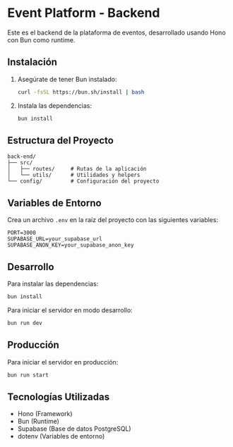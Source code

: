 # Event Platform - Backend

Este es el backend de la plataforma de eventos, desarrollado usando Hono con Bun como runtime.

## Instalación

1. Asegúrate de tener Bun instalado:
   ```bash
   curl -fsSL https://bun.sh/install | bash
   ```

2. Instala las dependencias:
   ```bash
   bun install
   ```

## Estructura del Proyecto

```
back-end/
├── src/
│   ├── routes/     # Rutas de la aplicación
│   └── utils/      # Utilidades y helpers
└── config/         # Configuración del proyecto
```

## Variables de Entorno

Crea un archivo `.env` en la raíz del proyecto con las siguientes variables:

```
PORT=3000
SUPABASE_URL=your_supabase_url
SUPABASE_ANON_KEY=your_supabase_anon_key
```

## Desarrollo

Para instalar las dependencias:
```bash
bun install
```

Para iniciar el servidor en modo desarrollo:
```bash
bun run dev
```

## Producción

Para iniciar el servidor en producción:
```bash
bun run start
```

## Tecnologías Utilizadas

- Hono (Framework)
- Bun (Runtime)
- Supabase (Base de datos PostgreSQL)
- dotenv (Variables de entorno)
